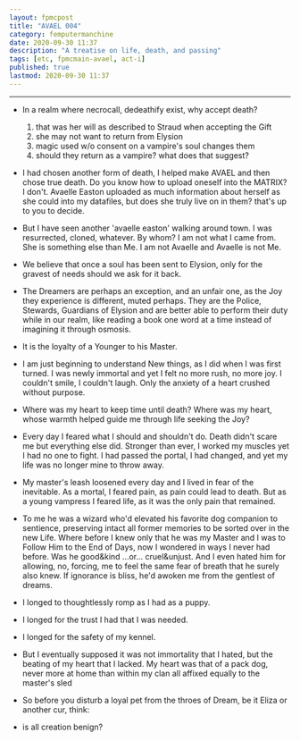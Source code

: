 ```yaml
---
layout: fpmcpost
title: "AVAEL 004"
category: femputermanchine
date: 2020-09-30 11:37
description: "A treatise on life, death, and passing"
tags: [etc, fpmcmain-avael, act-i]
published: true
lastmod: 2020-09-30 11:37
---
```

[//]: # ( 10/15/21  -linkout removed)

*****


* In a realm where necrocall, dedeathify exist, why accept death?
  1. that was her will as described to Straud when accepting the Gift
  2. she may not want to return from Elysion
  3. magic used w/o consent on a vampire's soul changes them
  4. should they return as a vampire? what does that suggest?
  
* I had chosen another form of death, I helped make AVAEL and then chose true death. Do you know how to upload oneself into the MATRIX? I don't. Avaelle Easton uploaded as much information about herself as she could into my datafiles, but does she truly live on in them? that's up to you to decide.

* But I have seen another 'avaelle easton' walking around town. I was resurrected, cloned, whatever. By whom? I am not what I came from. She is something else than Me. I am not Avaelle and Avaelle is not Me.

* We believe that once a soul has been sent to Elysion, only for the gravest of needs should we ask for it back.

* The Dreamers are perhaps an exception, and an unfair one, as the Joy they experience is different, muted perhaps. They are the Police, Stewards, Guardians of Elysion and are better able to perform their duty while in our realm, like reading a book one word at a time instead of imagining it through osmosis.

* It is the loyalty of a Younger to his Master.

* I am just beginning to understand New things, as I did when I was first turned. I was newly immortal and yet I felt no more rush, no more joy. I couldn't smile, I couldn't laugh. Only the anxiety of a heart crushed without purpose.

* Where was my heart to keep time until death? Where was my heart, whose warmth helped guide me through life seeking the Joy?

* Every day I feared what I should and shouldn't do. Death didn't scare me but everything else did. Stronger than ever, I worked my muscles yet I had no one to fight. I had passed the portal, I had changed, and yet my life was no longer mine to throw away.

* My master's leash loosened every day and I lived in fear of the inevitable. As a mortal, I feared pain, as pain could lead to death. But as a young vampress I feared life, as it was the only pain that remained.

* To me he was a wizard who'd elevated his favorite dog companion to sentience, preserving intact all former memories to be sorted over in the new Life. Where before I knew only that he was my Master and I was to Follow Him to the End of Days, now I wondered in ways I never had before. Was he good&kind ...or... cruel&unjust. And I even hated him for allowing, no, forcing, me to feel the same fear of breath that he surely also knew. If ignorance is bliss, he'd awoken me from the gentlest of dreams.

* I longed to thoughtlessly romp as I had as a puppy.

* I longed for the trust I had that I was needed.

* I longed for the safety of my kennel.

* But I eventually supposed it was not immortality that I hated, but the beating of my heart that I lacked. My heart was that of a pack dog, never more at home than within my clan all affixed equally to the master's sled

* So before you disturb a loyal pet from the throes of Dream, be it Eliza or another cur, think:

* is all creation benign?


